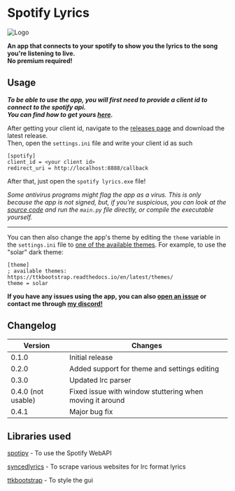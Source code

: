 
# Spotify Lyrics

![Logo](https://i.ibb.co/VYfTNT5/banner-transparent.png)

**An app that connects to your spotify to show you the lyrics to the song you're listening to live.**\
**No premium required!**

## Usage
***To be able to use the app, you will first need to provide a client id to connect to the spotify api.***\
***You can find how to get yours [here](TUTORIAL.md).***

After getting your client id, navigate to the [releases page](https://github.com/Mews/spotify-lyrics/releases) and download the latest release.\
Then, open the `settings.ini` file and write your client id as such
```
[spotify]
client_id = <your client id>
redirect_uri = http://localhost:8888/callback
```
After that, just open the `spotify lyrics.exe` file!

*Some antivirus programs might flag the app as a virus. This is only because the app is not signed, but, if you're suspicious, you can look at the [source code](https://github.com/Mews/spotify-lyrics/tree/main/src) and run the `main.py` file directly, or compile the executable yourself.*

---

You can then also change the app's theme by editing the `theme` variable in the `settings.ini` file to [one of the available themes](https://ttkbootstrap.readthedocs.io/en/latest/themes/). For example, to use the "solar" dark theme:


    [theme]
    ; available themes: https://ttkbootstrap.readthedocs.io/en/latest/themes/
    theme = solar


**If you have any issues using the app, you can also [open an issue](https://github.com/Mews/spotify-lyrics/issues/new) or contact me through [my discord!](https://discord.com/users/467268976523739157)**

## Changelog

| Version | Changes                                                           
|---------|---------------------------------------
| 0.1.0   | Initial release                                                  
| 0.2.0   | Added support for theme and settings editing                           
| 0.3.0   | Updated lrc parser
| 0.4.0     (not usable)   | Fixed issue with window stuttering when moving it around
| 0.4.1   | Major bug fix


## Libraries used
[spotipy](https://github.com/spotipy-dev/spotipy) - To use the Spotify WebAPI

[syncedlyrics](https://github.com/moehmeni/syncedlyrics) - To scrape various websites for lrc format lyrics

[ttkbootstrap](https://github.com/israel-dryer/ttkbootstrap/) - To style the gui
